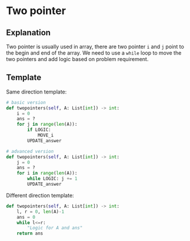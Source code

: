 # Two pointer

## Explanation

Two pointer is usually used in array, there are two pointer `i` and `j` point to the begin and end of the array.
We need to use a `while` loop to move the two pointers and add logic based on problem requirement.

## Template

Same direction template:

``` py
# basic version
def twopointers(self, A: List[int]) -> int:
    i = 0
    ans = ?
    for j in range(len(A)):
        if LOGIC:
            MOVE_i
        UPDATE_answer

# advanced version
def twopointers(self, A: List[int]) -> int:
    j = 0
    ans = ?
    for i in range(len(A)):
        while LOGIC: j += 1
        UPDATE_answer
```

Different direction template:

``` py
def twopointers(self, A: List[int]) -> int:
    l, r = 0, len(A)-1
    ans = 0
    while l<=r:
        "Logic for A and ans"
    return ans
```
